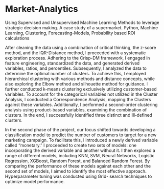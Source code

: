 # Market-Analytics
Using Supervised and Unsupervised Machine Learning Methods to leverage strategic decision making. A case study of a supermarket.
Python, Machine Learning, Clustering, Forecasting-Models, Probability based ROI calculations

After cleaning the data using a combination of critical thinking, the z-score method, and the IQR-Distance method, I proceeded with a systematic exploration process. Adhering to the Crisp-DM framework, I engaged in feature engineering, standardized the data, and generated derived variables, ratios, and percentiles. Subsequently, I analyzed the data to determine the optimal number of clusters. To achieve this, I employed hierarchical clustering with various methods and distance concepts, while also exploring the Elbow method and silhouette method for guidance. I further conducted k-means clustering exclusively utilizing customer-based variables. To account for the categorical variables not utilized in the Cluster Analysis, I conducted a Correspondence Analysis, mapping the Clusters against these variables. Additionally, I performed a second-order clustering analysis using product-based variables, examining the combination of clusters. In the end, I successfully identified three distinct and Ill-defined clusters.

In the second phase of the project, our focus shifted towards developing a classification model to predict the number of customers to target for a new marketing campaign. To facilitate this, I introduced a newly derived variable called “monetary.” I proceeded to create two sets of models: one incorporating the derived variable and another without it.
I then explored a range of different models, including KNN, SVM, Neural Networks, Logistic Regression, XGBoost, Random Forest, and Balanced Random Forest. By comparing the performance of these models against each other and the second set of models, I aimed to identify the most effective approach. Hyperparameter tuning was conducted using Grid- search techniques to optimize model performance.
